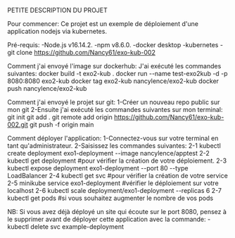PETITE DESCRIPTION DU PROJET

Pour commencer:
Ce projet est un exemple de déploiement d'une application nodejs via kubernetes.

Pré-requis:
-Node.js v16.14.2.
-npm v8.6.0.
-docker desktop
-kubernetes
-git clone https://github.com/Nancy61/exo-kub-002

Comment j'ai envoyé l'image sur dockerhub:
J'ai exécuté les commandes suivantes:
    docker build -t exo2-kub . 
    docker run --name test-exo2kub -d -p 8080:8080 exo2-kub
    docker tag exo2-kub nancylence/exo2-kub
    docker push nancylence/exo2-kub

Comment j'ai envoyé le projet sur git:
1-Créer un nouveau repo public sur mon git
2-Ensuite j'ai exécuté les commandes suivantes sur mon terminal:
    git init
    git add .
    git remote add origin https://github.com/Nancy61/exo-kub-002.git
    git push -f origin main 

Comment déployer l'application:
1-Connectez-vous sur votre terminal en tant qu'administrateur.
2-Saisissez les commandes suivantes:
   2-1 kubectl create deployment exo1-deployment --image nancylence/apptest
   2-2 kubectl get deployment #pour vérifier la création de votre déploiement.
    2-3 kubectl expose deployment exo1-deployment --port 80 --type LoadBalancer
    2-4 kubectl get svc   #pour vérifier la création de votre service
    2-5 minikube service exo1-deployment  #vérifier le déploiement sur votre localhost
    2-6 kubectl scale deployment/exo1-deployment --replicas 6
    2-7 kubectl get pods   #si vous souhaitez augmenter le nombre de vos pods

NB:
Si vous avez déjà déployé un site qui écoute sur le port 8080, pensez à le supprimer avant de déployer cette application avec la commande:
    - kubectl delete svc example-deployment
